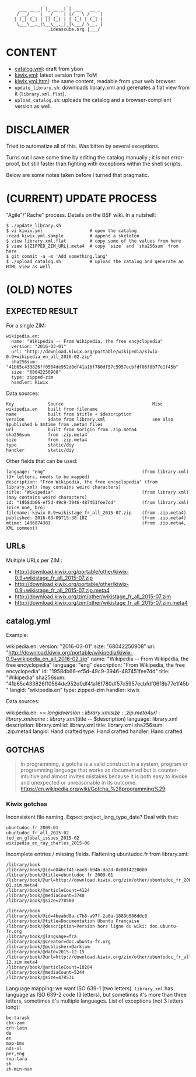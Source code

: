                   _        _             
         ___ __ _| |_ __ _| | ___   __ _ 
        / __/ _` | __/ _` | |/ _ \ / _` |
       | (_| (_| | || (_| | | (_) | (_| |
        \___\__,_|\__\__,_|_|\___/ \__, |
                    .ideascube.org |___/

# CONTENT

* [catalog.yml](catalog.yml): draft from ybon
* [kiwix.yml](kiwix.yml): latest version from ToM
* [kiwix.yml.html](kiwix.yml.html): the same content, readable from your web browser.
* `update_library.sh`: downloads library.xml and gerenates a flat view from it (`library.xml.flat`).
* `upload_catalog.sh`: uploads the catalog and a browser-compliant version as well.

# DISCLAIMER

Tried to automatize all of this. Was bitten by several exceptions.

Turns out I save some time by editing the catalog manually ; it is not error-proof,
but still faster than fighting with exceptions within the shell scripts.

Below are some notes taken before I turned that pragmatic.


# (CURRENT) UPDATE PROCESS

"Agile"/"Rache" process. Details on the BSF wiki. In a nutshell:

    $ ./update_library.sh
    $ vi kiwix.yml                  # open the catalog
    :read kiwix.yml.sample          # append a skeleton
    $ view library.xml.flat         # copy some of the values from here
    $ view ${ZIPPED_ZIM_URL}.meta4  # copy `size` and `sha256sum` from here
    $ git commit -a -m 'Add something.lang'
    $ ./upload_catalog.sh           # upload the catalog and generate an HTML view as well


# (OLD) NOTES

## EXPECTED RESULT

For a single ZIM:

    wikipedia.en:
      name: "Wikipedia -- From Wikipedia, the free encyclopedia"
      version: "2016-03-01"
      url: "http://download.kiwix.org/portable/wikipedia/kiwix-0.9+wikipedia_en_all_2016-02.zip"
      sha256sum: "41b65c433826ff0564de952d0df41a16f780df57c5957ecbfdf06f8b77e1f45b"
      size: "68042250908"
      type: zipped-zim
      handler: kiwix

Data sources:

    Key             Source                                  Misc
    wikipedia.en    built from filename
    name            built from $title + $description
    version         $date from library.xml                  see also $published & $mtime from .meta4 files
    url             built from $origin from .zip.meta4
    sha256sum       from .zip.meta4
    size            from .zip.meta4
    type            static/diy
    handler         static/diy

Other fields that can be used:

    language: "eng"                                     (from library.xml)  (3+ letters, needs to be mapped)
    description: "From Wikipedia, the free encyclopedia" (from library.xml) (may contains weird characters)
    title: "Wikipedia"                                  (from library.xml)  (may contains weird characters)
    id: "1958db66-ef5d-49c9-3946-487451fee7dd"          (from library.xml)  (nice one, bro)
    filename: kiwix-0.9+wikistage_fr_all_2015-07.zip    (from .zip.meta4)
    published: 2016-03-09T15:38:18Z                     (from .zip.meta4)
    mtime: 1436874383                                   (from .zip.meta4, XML comment)


## URLs

Multiple URLs per ZIM :

* http://download.kiwix.org/portable/other/kiwix-0.9+wikistage_fr_all_2015-07.zip
* http://download.kiwix.org/portable/other/kiwix-0.9+wikistage_fr_all_2015-07.zip.meta4
* http://download.kiwix.org/zim/other/wikistage_fr_all_2015-07.zim
* http://download.kiwix.org/zim/other/wikistage_fr_all_2015-07.zim.meta4


## catalog.yml

Example:

  wikipedia.en:
    version: "2016-03-01"
    size: "68042250908"
    url: "http://download.kiwix.org/portable/wikipedia/kiwix-0.9+wikipedia_en_all_2016-02.zip"
    name: "Wikipedia -- From Wikipedia, the free encyclopedia"
    language: "eng"
    description: "From Wikipedia, the free encyclopedia"
    id: "1958db66-ef5d-49c9-3946-487451fee7dd"
    title: "Wikipedia"
    sha256sum: "41b65c433826ff0564de952d0df41a16f780df57c5957ecbfdf06f8b77e1f45b"
    langid: "wikipedia.en"
    type: zipped-zim
    handler: kiwix

Data sources:

  wikipedia.en: == $langid
    version: library.xml
    size: .zip.meta4
    url: library.xml
    name: library.xml ($title -- $description)
    language: library.xml
    description: library.xml
    id: library.xml
    title: library.xml
    sha256sum: .zip.meta4
    langid: Hand crafted
    type: Hand crafted
    handler: Hand crafted

## GOTCHAS

> In programming, a gotcha is a valid construct in a system, program or programming language that works as documented but is counter-intuitive and almost invites mistakes because it is both easy to invoke and unexpected or unreasonable in its outcome.
> <https://en.wikipedia.org/wiki/Gotcha_%28programming%29>

### Kiwix gotchas

Inconsistent file naming. Expect project_lang_type_date? Deal with that:

    ubuntudoc_fr_2009-01
    ubuntudoc_fr_all_2015-02
    ted_en_global_issues_2015-02
    wikipedia_en_ray_charles_2015-06

Incomplete entries / missing fields. Flattening ubuntudoc.fr from library.xml:

    /library/book
    /library/book/@id=e04bcf41-eae8-b04b-da2d-0c00f4220000
    /library/book/@title=ubuntudoc fr 2009-01
    /library/book/@url=http://download.kiwix.org/zim/other/ubuntudoc_fr_2009-01.zim.meta4
    /library/book/@articleCount=4124
    /library/book/@mediaCount=3740
    /library/book/@size=278580
     
    /library/book
    /library/book/@id=4beabd8a-c7b8-a97f-2a0a-1889b586ddc8
    /library/book/@title=Documentation Ubuntu Française
    /library/book/@description=Version hors ligne du wiki: doc.ubuntu-fr.org
    /library/book/@language=fra
    /library/book/@creator=doc.ubuntu-fr.org
    /library/book/@publisher=Darkjam
    /library/book/@date=2015-12-15
    /library/book/@url=http://download.kiwix.org/zim/other/ubuntudoc_fr_all_2015-12.zim.meta4
    /library/book/@articleCount=10284
    /library/book/@mediaCount=5244
    /library/book/@size=478531

Language mapping: we want ISO 639-1 (two letters).
`library.xml` has language as ISO 639-2 code (3 letters), but sometimes it's more than three letters, sometimes it's multiple languages. List of exceptions (not 3 letters long):

    be-tarask
    cbk-zam
    crh-latn
    de
    en
    map-bms
    nds-nl
    per,eng
    roa-tara
    sh
    zh-min-nan


